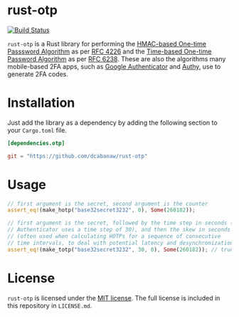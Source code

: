 # rust-otp

[![Build Status](https://travis-ci.org/TimDumol/rust-otp.svg?branch=master)](https://travis-ci.org/TimDumol/rust-otp)

`rust-otp` is a Rust library for performing the [HMAC-based One-time Passsword Algorithm](http://en.wikipedia.org/wiki/HMAC-based_One-time_Password_Algorithm) as per [RFC 4226](http://tools.ietf.org/html/rfc4226) and the [Time-based One-time Password Algorithm](http://en.wikipedia.org/wiki/Time-based_One-time_Password_Algorithm) as per [RFC 6238](http://tools.ietf.org/html/rfc6238). These are also the algorithms many mobile-based 2FA apps, such as [Google Authenticator](https://play.google.com/store/apps/details?id=com.google.android.apps.authenticator2) and [Authy](https://www.authy.com/), use to generate 2FA codes.

# Installation

Just add the library as a dependency by adding the following section to your
`Cargo.toml` file.

```toml
[dependencies.otp]

git = "https://github.com/dcabanaw/rust-otp"
```

# Usage

```rust
// first argument is the secret, second argument is the counter
assert_eq!(make_hotp("base32secret3232", 0), Some(260182));

// first argument is the secret, followed by the time step in seconds (Google
// Authenticator uses a time step of 30), and then the skew in seconds
// (often used when calculating HOTPs for a sequence of consecutive
// time intervals, to deal with potential latency and desynchronization).
assert_eq!(make_totp("base32secret3232", 30, 0), Some(260182)); // true on Unix epoch
```


# License

`rust-otp` is licensed under the [MIT license](http://opensource.org/licenses/MIT).
The full license is included in this repository in `LICENSE.md`.
